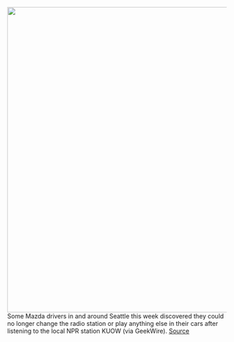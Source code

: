 <img src='https://cdn.vox-cdn.com/thumbor/it3IL3ITdGQxwhefNvYaQjUMVRM=/0x0:3543x2362/1200x800/filters:focal(1489x898:2055x1464)/cdn.vox-cdn.com/uploads/chorus_image/image/70490630/1237857230.0.jpg' width='700px' /><br/>
Some Mazda drivers in and around Seattle this week discovered they could no longer change the radio station or play anything else in their cars after listening to the local NPR station KUOW (via GeekWire).
<a href='https://www.theverge.com/2022/2/9/22925619/mazda-head-units-bricked-npr-seattle-need-ota-updates'> Source <a/>